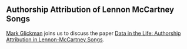 ## Authorship Attribution of Lennon McCartney Songs

[Mark Glickman](http://glicko.net/) joins us to discuss the paper [Data in the Life: Authorship Attribution in Lennon-McCartney Songs](https://hdsr.mitpress.mit.edu/pub/xcq8a1v1/release/5).
